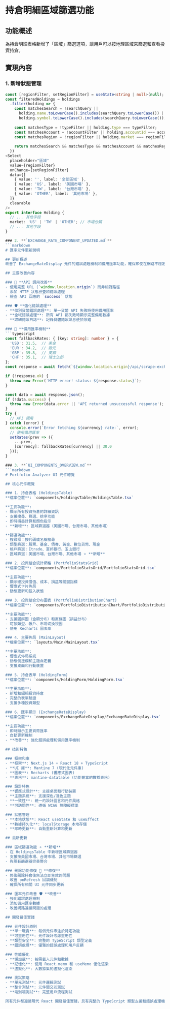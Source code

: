 # 持倉明細區域篩選功能

## 功能概述
為持倉明細表格新增了「區域」篩選選項，讓用戶可以按地理區域來篩選和查看投資持倉。

## 實現內容

### 1. 新增狀態管理
```typescript
const [regionFilter, setRegionFilter] = useState<string | null>(null);
const filteredHoldings = holdings
  .filter(holding => {
    const matchesSearch = !searchQuery || 
      holding.name.toLowerCase().includes(searchQuery.toLowerCase()) ||
      holding.symbol.toLowerCase().includes(searchQuery.toLowerCase());
    
    const matchesType = !typeFilter || holding.type === typeFilter;
    const matchesAccount = !accountFilter || holding.accountId === accountFilter;
    const matchesRegion = !regionFilter || holding.market === regionFilter; // 新增
    
    return matchesSearch && matchesType && matchesAccount && matchesRegion;
  })
<Select
  placeholder="區域"
  value={regionFilter}
  onChange={setRegionFilter}
  data={[
    { value: '', label: '全部區域' },
    { value: 'US', label: '美國市場' },
    { value: 'TW', label: '台灣市場' },
    { value: 'OTHER', label: '其他市場' },
  ]}
  clearable
/>
export interface Holding {
  // ... 其他字段
  market: 'US' | 'TW' | 'OTHER'; // 市場分類
  // ... 其他字段
}

### 2. **`EXCHANGE_RATE_COMPONENT_UPDATED.md`**
```markdown
# 匯率元件更新說明

## 更新概述
改善了 ExchangeRateDisplay 元件的錯誤處理機制和備用匯率功能，確保即使在網路不穩定的情況下也能正常顯示匯率資訊。

## 主要改善內容

### 🔧 **API 調用改善**
- 使用完整 URL (`window.location.origin`) 而非相對路徑
- 添加 HTTP 狀態檢查和錯誤處理
- 檢查 API 回應的 `success` 狀態

### 🛡️ **強化錯誤處理**
- **個別貨幣錯誤處理**: 單一貨幣 API 失敗時使用備用匯率
- **全域錯誤處理**: 所有 API 都失敗時顯示完整備用數據
- **詳細錯誤日誌**: 記錄具體錯誤訊息便於除錯

### 💾 **備用匯率機制**
```typescript
const fallbackRates: { [key: string]: number } = {
  'USD': 31.5,  // 美金
  'EUR': 34.2,  // 歐元
  'GBP': 39.8,  // 英鎊
  'CHF': 35.1,  // 瑞士法郎
};
const response = await fetch(`${window.location.origin}/api/scrape-exchange-rate?from=${currency}&to=TWD`);

if (!response.ok) {
  throw new Error(`HTTP error! status: ${response.status}`);
}

const data = await response.json();
if (!data.success) {
  throw new Error(data.error || 'API returned unsuccessful response');
}
try {
  // API 調用
} catch (error) {
  console.error(`Error fetching ${currency} rate:`, error);
  // 使用備用匯率
  setRates(prev => ({
    ...prev,
    [currency]: fallbackRates[currency] || 30.0
  }));
}

### 3. **`UI_COMPONENTS_OVERVIEW.md`**
```markdown
# Portfolio Analyzer UI 元件總覽

## 核心元件概覽

### 1. 持倉表格 (HoldingsTable)
**檔案位置**: `components/HoldingsTable/HoldingsTable.tsx`

**主要功能**:
- 顯示所有投資持倉的詳細資訊
- 支援搜尋、篩選、排序功能
- 即時損益計算和顏色指示
- **新增**: 區域篩選器（美國市場、台灣市場、其他市場）

**篩選功能**:
- 搜尋框：按代碼或名稱搜尋
- 類型篩選：股票、基金、債券、黃金、數位貨幣、現金
- 帳戶篩選：Etrade、富邦銀行、玉山銀行
- 區域篩選：美國市場、台灣市場、其他市場 ⭐ **新增**

### 2. 投資組合統計網格 (PortfolioStatsGrid)
**檔案位置**: `components/PortfolioStatsGrid/PortfolioStatsGrid.tsx`

**主要功能**:
- 顯示總投資價值、成本、損益等關鍵指標
- 響應式卡片佈局
- 動態更新和載入狀態

### 3. 投資組合分布圖表 (PortfolioDistributionChart)
**檔案位置**: `components/PortfolioDistributionChart/PortfolioDistributionChart.tsx`

**主要功能**:
- 支援圓餅圖（金額分布）和直條圖（損益分布）
- 可按類型、帳戶、市場切換視圖
- 使用 Recharts 圖表庫

### 4. 主要佈局 (MainLayout)
**檔案位置**: `layouts/Main/MainLayout.tsx`

**主要功能**:
- 響應式佈局系統
- 動態側邊欄和主題自定義
- 支援桌面和行動裝置

### 5. 持倉表單 (HoldingForm)
**檔案位置**: `components/HoldingForm/HoldingForm.tsx`

**主要功能**:
- 新增和編輯投資持倉
- 完整的表單驗證
- 支援多種投資類型

### 6. 匯率顯示 (ExchangeRateDisplay)
**檔案位置**: `components/ExchangeRateDisplay/ExchangeRateDisplay.tsx`

**主要功能**:
- 即時顯示主要貨幣匯率
- 自動更新機制
- **改善**: 強化錯誤處理和備用匯率機制

## 技術特色

### 框架和庫
- **框架**: Next.js 14 + React 18 + TypeScript
- **UI 庫**: Mantine 7 (現代化元件庫)
- **圖表**: Recharts (響應式圖表)
- **表格**: mantine-datatable (功能豐富的數據表格)

### 設計特色
- **響應式設計**: 支援桌面和行動裝置
- **主題系統**: 支援深色/淺色主題
- **一致性**: 統一的設計語言和元件風格
- **可訪問性**: 遵循 WCAG 無障礙標準

### 狀態管理
- **本地狀態**: React useState 和 useEffect
- **數據持久化**: localStorage 本地存儲
- **即時更新**: 自動重新計算和更新

## 最新更新

### 區域篩選功能 ⭐ **新增**
- 在 HoldingsTable 中新增區域篩選器
- 支援按美國市場、台灣市場、其他市場篩選
- 與現有篩選器完美整合

### 刪除功能修復 🔧 **修復**
- 修復刪除持倉後無法立即生效的問題
- 改善 onRefresh 回調機制
- 確保所有相關 UI 元件同步更新

### 匯率元件改善 🛡️ **改善**
- 強化錯誤處理機制
- 添加備用匯率數據
- 改善網路連接問題的處理

## 開發最佳實踐

### 元件設計原則
- **單一職責**: 每個元件專注於特定功能
- **可重用性**: 元件設計考慮重用性
- **類型安全**: 完整的 TypeScript 類型定義
- **錯誤處理**: 優雅的錯誤處理和用戶反饋

### 性能優化
- **懶加載**: 按需載入元件和數據
- **記憶化**: 使用 React.memo 和 useMemo 優化渲染
- **虛擬化**: 大數據集的虛擬化渲染

### 測試策略
- **單元測試**: 元件邏輯測試
- **整合測試**: 元件間交互測試
- **端到端測試**: 完整用戶流程測試

所有元件都遵循現代 React 開發最佳實踐，具有完整的 TypeScript 類型支援和錯誤處理機制。
